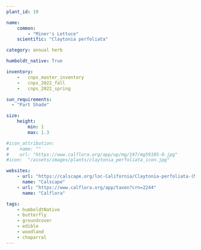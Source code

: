 ```yaml
---
plant_id: 19

name: 
    common:  
        - "Miner's Lettuce"  
    scientific: "Claytonia perfoliata"   

category: annual herb

humboldt_native: True

inventory: 
    -   cnps_master_inventory
    -   cnps_2022_fall
    -   cnps_2022_spring

sun_requirements:
  - "Part Shade"

size:
    height: 
        min: 1
        max: 1.3

#icon_attribution: 
#    name: ""
#    url: "https://www.calflora.org/app/up/mg/197/mg59105-0.jpg" 
#icon:  "/assets/images/plants/claytonia_perfoliata_icon.jpg"

websites:
    - url: "https://calscape.org/loc-California/Claytonia-perfoliata-(Miner's-Lettuce)"
      name: "Calscape"
    - url: "https://www.calflora.org/app/taxon?crn=2244"
      name: "Calflora"

tags: 
    - humboldtNative
    - butterfly
    - groundcover
    - edible
    - woodland
    - chaparral
---
```


